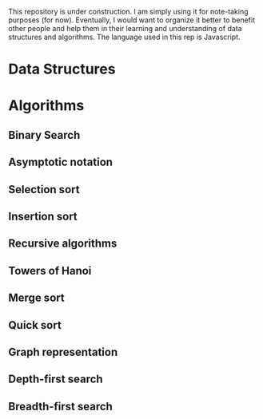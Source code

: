 This repository is under construction. I am simply using it for note-taking purposes (for now). Eventually, I would want to organize it better to benefit other people and help them in their learning and understanding of data structures and algorithms. The language used in this rep is Javascript. 
<h1>Data Structures</h1>
<h1>Algorithms</h1>
<h2>Binary Search</h2>
<h2>Asymptotic notation</h2>
<h2>Selection sort</h2>
<h2>Insertion sort</h2>
<h2>Recursive algorithms</h2>
<h2>Towers of Hanoi</h2>
<h2>Merge sort</h2>
<h2>Quick sort</h2>
<h2>Graph representation</h2>
<h2>Depth-first search</h2>
<h2>Breadth-first search</h2>
